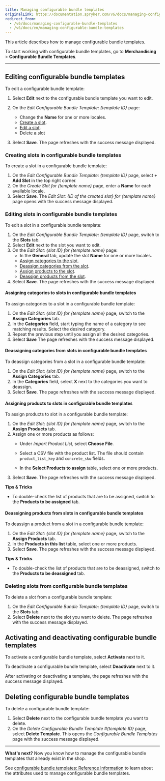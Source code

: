 ```yaml
---
title: Managing configurable bundle templates
originalLink: https://documentation.spryker.com/v6/docs/managing-configurable-bundle-templates
redirect_from:
  - /v6/docs/managing-configurable-bundle-templates
  - /v6/docs/en/managing-configurable-bundle-templates
---
```


This article describes how to manage configurable bundle templates.

To start working with configurable bundle templates, go to **Merchandising** > **Configurable Bundle Templates**.

---
## Editing configurable bundle templates
To edit a configurable bundle template:

1. Select **Edit** next to the configurable bundle template you want to edit.
2. On the *Edit Configurable Bundle Template: {template ID}* page:
    - Change the **Name** for one or more locales.
    - [Create a slot](#creating-slots-in-configurable-bundle-templates).
    - [Edit a slot](#editing-slots-in-configurable-bundle-templates).
    - [Delete a slot](#deleting-slots-from-configurable-bundle-templates)

3. Select **Save**.
The page refreshes with the success message displayed.



### Creating slots in configurable bundle templates
To create a slot in a configurable bundle template:

1. On the *Edit Configurable Bundle Template: {template ID}* page, select **+ Add Slot** in the top right corner.
2. On the *Create Slot for {template name}* page, enter a **Name** for each available locale.
3. Select **Save**.
The *Edit Slot: {ID of the created slot} for {template name}* page opens with the success message displayed.

### Editing slots in configurable bundle templates
To edit a slot in a configurable bundle template:

1. On the *Edit Configurable Bundle Template: {template ID}* page, switch to the **Slots** tab.
2. Select **Edit** next to the slot you want to edit.
3. On the *Edit Slot: {slot ID} for {template name}* page:
    * In the **General** tab, update the slot **Name** for one or more locales.
    * [Assign categories to the slot](assigning-categories-to-slots-in-configurable-bundle-templates).
    * [Deassign categories from the slot](deassigning-categories-from-slots-in-configurable-bundle-templates).
    * [Assign products to the slot](assigning-products-to-slots-in-configurable-bundle-templates).
    * [Deassign products from the slot](deassigning-products-from-slots-in-configurable-bundle-templates).
4. Select **Save**.
The page refreshes with the success message displayed.

#### Assigning categories to slots in configurable bundle templates

To assign categories to a slot in a configurable bundle template:
1. On the *Edit Slot: {slot ID} for {template name}* page, switch to the **Assign Categories** tab.
2. In the **Categories** field, start typing the name of a category to see matching results. Select the desired category.
3. Repeat the previous step until you assign all the desired categories.
4. Select **Save**
The page refreshes with the success message displayed.

#### Deassigning categories from slots in configurable bundle templates

To deassign categories from a slot in a configurable bundle template:
1. On the *Edit Slot: {slot ID} for {template name}* page, switch to the **Assign Categories** tab.
2. In the **Categories** field, select **X** next to the categories you want to deassign.
3. Select **Save**.
The page refreshes with the success message displayed.


#### Assigning products to slots in configurable bundle templates
To assign products to slot in a configurable bundle template:

1. On the *Edit Slot: {slot ID} for {template name}* page, switch to the **Assign Products** tab.
2. Assign one or more products as follows:
    * Under *Import Product List*, select **Choose File**. 
    * Select a CSV file with the product list.
        The file should contain `product_list_key` and `concrete_sku` fields.

    * In the **Select Products to assign** table, select one or more products.
6. Select **Save**.
The page refreshes with the success message displayed.

**Tips & Tricks**
* To double-check the list of products that are to be assigned, switch to the **Products to be assigned** tab.

#### Deassigning products from slots in configurable bundle templates

To deassign a product from a slot in a configurable bundle template:

1. On the *Edit Slot: {slot ID} for {template name}* page, switch to the **Assign Products** tab.
2. In the **Products in this list** table, select one or more products.
3. Select **Save**.
The page refreshes with the success message displayed.

**Tips & Tricks**
* To double-check the list of products that are to be deassigned, switch to the **Products to be deassigned** tab.


### Deleting slots from configurable bundle templates
To delete a slot from a configurable bundle template:

1. On the *Edit Configurable Bundle Template: {template ID}* page, switch to the **Slots** tab.
2. Select **Delete** next to the slot you want to delete.
The page refreshes with the success message displayed.

## Activating and deactivating configurable bundle templates

To activate a configurable bundle template, select **Activate** next to it.

To deactivate a configurable bundle template, select **Deactivate** next to it.

After activating or deactivating a template, the page refreshes with the success message displayed.

## Deleting configurable bundle templates

To delete a configurable bundle template:

1. Select **Delete** next to the configurable bundle template you want to delete.
2. On the *Delete Configurable Bundle Template #{template ID}* page, select **Delete Template**.
This opens the *Configurable Bundle Templates* page with the success message displayed.



***
**What's next?**
Now you know how to manage the configurable bundle templates that already exist in the shop.

See [configurable bundle templates: Reference Information](https://documentation.spryker.com/docs/configurable-bundle-templates-reference-information) to learn about the attributes used to manage configurable bundle templates.

